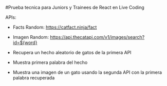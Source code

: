 #Prueba tecnica para Juniors y Trainees de React en Live Coding

APIs:

- Facts Random: https://catfact.ninja/fact
- Imagen Random: https://api.thecatapi.com/v1/images/search?id=${word}

- Recupera un hecho aleatorio de gatos de la primera API
- Muestra primera palabra del hecho
- Muestra una imagen de un gato usando la segunda API con la primera palabra recuperada
